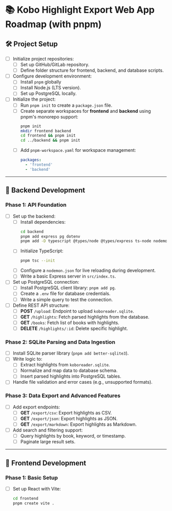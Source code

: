 # 📚 Kobo Highlight Export Web App Roadmap (with pnpm)

## 🛠️ Project Setup
- [ ] Initialize project repositories:
  - [ ] Set up GitHub/GitLab repository.
  - [ ] Define folder structure for frontend, backend, and database scripts.
- [ ] Configure development environment:
  - [ ] Install `pnpm` globally 
  - [ ] Install Node.js (LTS version).
  - [ ] Set up PostgreSQL locally.
- [ ] Initialize the project:
  - [ ] Run `pnpm init` to create a `package.json` file.
  - [ ] Create separate workspaces for **frontend** and **backend** using pnpm's monorepo support:
    ```bash
    pnpm init
    mkdir frontend backend
    cd frontend && pnpm init
    cd ../backend && pnpm init
    ```
  - [ ] Add `pnpm-workspace.yaml` for workspace management:
    ```yaml
    packages:
      - 'frontend'
      - 'backend'
    ```

---

## 🔗 Backend Development
### Phase 1: API Foundation
- [ ] Set up the backend:
  - [ ] Install dependencies:
    ```bash
    cd backend
    pnpm add express pg dotenv
    pnpm add -D typescript @types/node @types/express ts-node nodemon
    ```
  - [ ] Initialize TypeScript:
    ```bash
    pnpm tsc --init
    ```
  - [ ] Configure a `nodemon.json` for live reloading during development.
  - [ ] Write a basic Express server in `src/index.ts`.

- [ ] Set up PostgreSQL connection:
  - [ ] Install PostgreSQL client library: `pnpm add pg`.
  - [ ] Create a `.env` file for database credentials.
  - [ ] Write a simple query to test the connection.

- [ ] Define REST API structure:
  - [ ] **POST** `/upload`: Endpoint to upload `koboreader.sqlite`.
  - [ ] **GET** `/highlights`: Fetch parsed highlights from the database.
  - [ ] **GET** `/books`: Fetch list of books with highlights.
  - [ ] **DELETE** `/highlights/:id`: Delete specific highlight.

### Phase 2: SQLite Parsing and Data Ingestion
- [ ] Install SQLite parser library (`pnpm add better-sqlite3`).
- [ ] Write logic to:
  - [ ] Extract highlights from `koboreader.sqlite`.
  - [ ] Normalize and map data to database schema.
  - [ ] Insert parsed highlights into PostgreSQL tables.
- [ ] Handle file validation and error cases (e.g., unsupported formats).

### Phase 3: Data Export and Advanced Features
- [ ] Add export endpoints:
  - [ ] **GET** `/export/csv`: Export highlights as CSV.
  - [ ] **GET** `/export/json`: Export highlights as JSON.
  - [ ] **GET** `/export/markdown`: Export highlights as Markdown.
- [ ] Add search and filtering support:
  - [ ] Query highlights by book, keyword, or timestamp.
  - [ ] Paginate large result sets.

---

## 🎨 Frontend Development
### Phase 1: Basic Setup
- [ ] Set up React with Vite:
  ```bash
  cd frontend
  pnpm create vite .